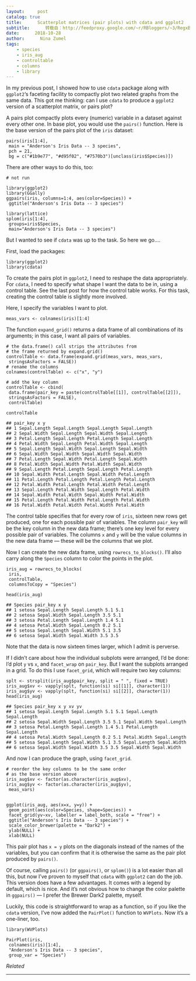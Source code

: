 ```yaml
---
layout:     post
catalog: true
title:      Scatterplot matrices (pair plots) with cdata and ggplot2
subtitle:      转载自：http://feedproxy.google.com/~r/RBloggers/~3/RegxBgFurlo/
date:      2018-10-28
author:      Nina Zumel
tags:
    - species
    - iris_aug
    - controltable
    - columns
    - library
---
```






In my previous post, I showed how to use `cdata` package along with `ggplot2`‘s faceting facility to compactly plot two related graphs from the same data. This got me thinking: can I use `cdata` to produce a `ggplot2` version of a scatterplot matrix, or pairs plot?

A pairs plot compactly plots every (numeric) variable in a dataset against every other one. In base plot, you would use the `pairs()` function. Here is the base version of the pairs plot of the `iris` dataset:

```
pairs(iris[1:4], 
 main = "Anderson's Iris Data -- 3 species",
 pch = 21, 
 bg = c("#1b9e77", "#d95f02", "#7570b3")[unclass(iris$Species)])
```

There are other ways to do this, too:

```
# not run

library(ggplot2)
library(GGally)
ggpairs(iris, columns=1:4, aes(color=Species)) + 
 ggtitle("Anderson's Iris Data -- 3 species")

library(lattice)
splom(iris[1:4], 
 groups=iris$Species, 
 main="Anderson's Iris Data -- 3 species")
```

But I wanted to see if `cdata` was up to the task. So here we go….



First, load the packages:

```
library(ggplot2)
library(cdata)
```

To create the pairs plot in `ggplot2`, I need to reshape the data appropriately. For `cdata`, I need to specify what shape I want the data to be in, using a control table. See the last post for how the control table works. For this task, creating the control table is slightly more involved.

Here, I specify the variables I want to plot.

```
meas_vars <- colnames(iris)[1:4]
```

The function `expand_grid()` returns a data frame of all combinations of its arguments; in this case, I want all pairs of variables.

```
# the data.frame() call strips the attributes from
# the frame returned by expand.grid()
controlTable <- data.frame(expand.grid(meas_vars, meas_vars, 
 stringsAsFactors = FALSE))
# rename the columns
colnames(controlTable) <- c("x", "y")

# add the key column
controlTable <- cbind(
 data.frame(pair_key = paste(controlTable[[1]], controlTable[[2]]),
 stringsAsFactors = FALSE),
 controlTable)

controlTable
```

```
## pair_key x y
## 1 Sepal.Length Sepal.Length Sepal.Length Sepal.Length
## 2 Sepal.Width Sepal.Length Sepal.Width Sepal.Length
## 3 Petal.Length Sepal.Length Petal.Length Sepal.Length
## 4 Petal.Width Sepal.Length Petal.Width Sepal.Length
## 5 Sepal.Length Sepal.Width Sepal.Length Sepal.Width
## 6 Sepal.Width Sepal.Width Sepal.Width Sepal.Width
## 7 Petal.Length Sepal.Width Petal.Length Sepal.Width
## 8 Petal.Width Sepal.Width Petal.Width Sepal.Width
## 9 Sepal.Length Petal.Length Sepal.Length Petal.Length
## 10 Sepal.Width Petal.Length Sepal.Width Petal.Length
## 11 Petal.Length Petal.Length Petal.Length Petal.Length
## 12 Petal.Width Petal.Length Petal.Width Petal.Length
## 13 Sepal.Length Petal.Width Sepal.Length Petal.Width
## 14 Sepal.Width Petal.Width Sepal.Width Petal.Width
## 15 Petal.Length Petal.Width Petal.Length Petal.Width
## 16 Petal.Width Petal.Width Petal.Width Petal.Width
```

The control table specifies that for every row of `iris`, sixteen new rows get produced, one for each possible pair of variables. The column `pair_key` will be the key column in the new data frame; there’s one key level for every possible pair of variables. The columns `x` and `y` will be the value columns in the new data frame — these will be the columns that we plot.

Now I can create the new data frame, using `rowrecs_to_blocks()`. I’ll also carry along the `Species` column to color the points in the plot.

```
iris_aug = rowrecs_to_blocks(
 iris,
 controlTable,
 columnsToCopy = "Species")

head(iris_aug)
```

```
## Species pair_key x y
## 1 setosa Sepal.Length Sepal.Length 5.1 5.1
## 2 setosa Sepal.Width Sepal.Length 3.5 5.1
## 3 setosa Petal.Length Sepal.Length 1.4 5.1
## 4 setosa Petal.Width Sepal.Length 0.2 5.1
## 5 setosa Sepal.Length Sepal.Width 5.1 3.5
## 6 setosa Sepal.Width Sepal.Width 3.5 3.5
```

Note that the data is now sixteen times larger, which I admit is perverse.

If I didn’t care about how the individual subplots were arranged, I’d be done: I’d plot `y` vs `x`, and `facet_wrap` on `pair_key`. But I want the subplots arranged in a grid. To do this I use `facet_grid`, which will require two key columns:

```
splt <- strsplit(iris_aug$pair_key, split = " ", fixed = TRUE)
iris_aug$xv <- vapply(splt, function(si) si[[1]], character(1))
iris_aug$yv <- vapply(splt, function(si) si[[2]], character(1))
head(iris_aug)
```

```
## Species pair_key x y xv yv
## 1 setosa Sepal.Length Sepal.Length 5.1 5.1 Sepal.Length Sepal.Length
## 2 setosa Sepal.Width Sepal.Length 3.5 5.1 Sepal.Width Sepal.Length
## 3 setosa Petal.Length Sepal.Length 1.4 5.1 Petal.Length Sepal.Length
## 4 setosa Petal.Width Sepal.Length 0.2 5.1 Petal.Width Sepal.Length
## 5 setosa Sepal.Length Sepal.Width 5.1 3.5 Sepal.Length Sepal.Width
## 6 setosa Sepal.Width Sepal.Width 3.5 3.5 Sepal.Width Sepal.Width
```

And now I can produce the graph, using `facet_grid`.

```
# reorder the key columns to be the same order
# as the base version above
iris_aug$xv <- factor(as.character(iris_aug$xv),
iris_aug$yv <- factor(as.character(iris_aug$yv),
 meas_vars)


ggplot(iris_aug, aes(x=x, y=y)) +
 geom_point(aes(color=Species, shape=Species)) + 
 facet_grid(yv~xv, labeller = label_both, scale = "free") +
 ggtitle("Anderson's Iris Data -- 3 species") +
 scale_color_brewer(palette = "Dark2") +
 ylab(NULL) + 
 xlab(NULL)
```

This pair plot has `x = y` plots on the diagonals instead of the names of the variables, but you can confirm that it is otherwise the same as the pair plot produced by `pairs()`.

Of course, calling `pairs()` (or `ggpairs()`, or `splom()`) is a lot easier than all this, but now I’ve proven to myself that `cdata` with `ggplot2` can do the job. This version does have a few advantages. It comes with a legend by default, which is nice. And it’s not obvious how to change the color palette in `ggpairs()` — I prefer the Brewer Dark2 palette, myself.

Luckily, this code is straightforward to wrap as a function, so if you like the `cdata` version, I’ve now added the `PairPlot()` function to `WVPlots`. Now it’s a one-liner, too.

```
library(WVPlots) 

PairPlot(iris, 
 colnames(iris)[1:4], 
 "Anderson's Iris Data -- 3 species", 
 group_var = "Species")
```


*Related*








---
